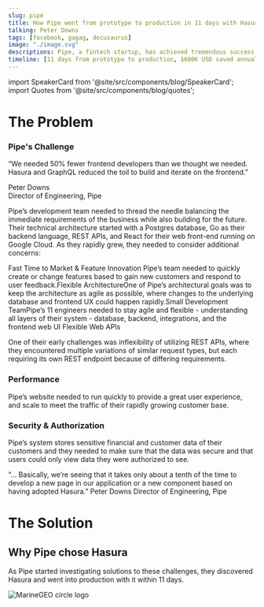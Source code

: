 ```yaml
---
slug: pipe
title: How Pipe went from prototype to production in 11 days with Hasura
talking: Peter Downs
tags: [facebook, gagag, docusaurus]
image: "./image.svg"
descriptions: Pipe, a fintech startup, has achieved tremendous success in just a year - over 3,500 customers and over $1 Billion in ARR - and all this with just 11 engineers. Helping fuel this efficiency was Pipe’s decision early on to make Hasura an essential part of their technical architecture, which has provided tangible benefits to their dev processes and their bottom line.
timeline: [11 days from prototype to production, $600K USD saved annually (50% fewer devs), 90% reduction in time for new feature dev]
---
```


import SpeakerCard from '@site/src/components/blog/SpeakerCard';
import Quotes from '@site/src/components/blog/quotes';

<SpeakerCard
  quote="Hasura is a fantastic way to create a data fetching layer to our database. It’s ultra-stable and often better at planning queries than ones we were writing ourselves."
  name="Peter Downs"
  title="Director of Engineering, Pipe"
  image="/img/peter.png"
/>





# The Problem
### Pipe's Challenge
        
“We needed 50% fewer frontend developers than we thought we needed. Hasura and GraphQL reduced the toil to build and iterate on the frontend.”
    
Peter Downs  
Director of Engineering, Pipe 
    
Pipe’s development team needed to thread the needle balancing the immediate requirements of the business while also building for the future. Their technical architecture started with a Postgres database, Go as their backend language, REST APIs, and React for their web front-end running on Google Cloud. As they rapidly grew, they needed to consider additional concerns:

Fast Time to Market &amp; Feature Innovation Pipe’s team needed to quickly create or change features based to gain new customers and respond to user feedback.Flexible ArchitectureOne of Pipe’s architectural goals was to keep the architecture as agile as possible, where changes to the underlying database and frontend UX could happen rapidly.Small Development TeamPipe’s 11 engineers needed to stay agile and flexible - understanding all layers of their system - database, backend, integrations, and the frontend web UI Flexible Web APIs

  
  One of their early challenges was inflexibility of utilizing REST APIs, where they encountered multiple variations of similar request types, but each requiring its own REST endpoint because of differing requirements.
        
### Performance

Pipe’s website needed to run quickly to provide a great user experience, and scale to meet the traffic of their rapidly growing customer base.
        
### Security &amp; Authorization
        
Pipe’s system stores sensitive financial and customer data of their customers and they needed to make sure that the data was secure and that users could only view data they were authorized to see.

“… Basically, we’re seeing that it takes only about a tenth of the time to develop a new page in our application or a new component based on having adopted Hasura.”
Peter Downs
Director of Engineering, Pipe



# The Solution
## Why Pipe chose Hasura

As Pipe started investigating solutions to these challenges, they discovered Hasura and went into production with it within 11 days.

![MarineGEO circle logo](https://hasura.io/static/pipe_arch-8fa7fde158eefeed4f700072cc8b543d.png)

